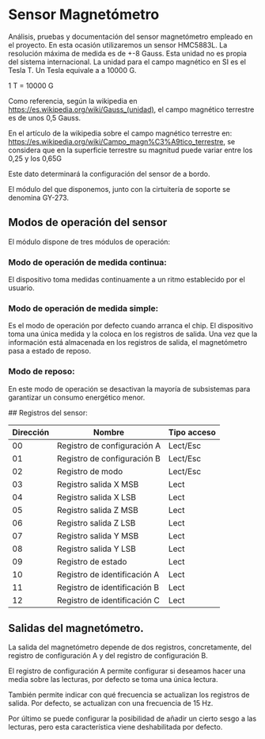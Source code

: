# Sensor Magnetómetro
Análisis, pruebas y documentación del sensor magnetómetro empleado en el proyecto.
En esta ocasión utilizaremos un sensor HMC5883L.
La resolución máxima de medida es de +-8 Gauss. Esta unidad no es propia del
sistema internacional. La unidad para el campo magnético en SI es el Tesla T.
Un Tesla equivale a a 10000 G.

1 T = 10000 G

Como referencia, según la wikipedia en https://es.wikipedia.org/wiki/Gauss_(unidad),
el campo magnético terrestre es de unos 0,5 Gauss.

En el artículo de la wikipedia sobre el campo magnético terrestre en: https://es.wikipedia.org/wiki/Campo_magn%C3%A9tico_terrestre, se considera que
en la superficie terrestre su magnitud puede variar entre los 0,25 y los 0,65G

Este dato determinará la configuración del sensor de a bordo.

El módulo del que disponemos, junto con la cirtuitería de soporte se denomina
GY-273.

## Modos de operación del sensor
El módulo dispone de tres módulos de operación:

### Modo de operación de medida continua:
El dispositivo toma medidas continuamente a un ritmo establecido por el usuario.


### Modo de operación de medida simple:
Es el modo de operación por defecto cuando arranca el chip. El dispositivo toma
una única medida y la coloca en los registros de salida.
Una vez que la información está almacenada en los registros de salida,
el magnetómetro pasa a estado de reposo.

### Modo de reposo:
En este modo de operación se desactivan la mayoría de subsistemas para garantizar
un consumo energético menor.

## Registros del sensor:

| Dirección | Nombre                        | Tipo acceso |
|-----------|-------------------------------|-------------|
| 00        | Registro de configuración A   | Lect/Esc    |
| 01        | Registro de configuración B   | Lect/Esc    |
| 02        | Registro de modo              | Lect/Esc    |
| 03        | Registro salida X MSB         | Lect        |
| 04        | Registro salida X LSB         | Lect        |
| 05        | Registro salida Z MSB         | Lect        |
| 06        | Registro salida Z LSB         | Lect        |
| 07        | Registro salida Y MSB         | Lect        |
| 08        | Registro salida Y LSB         | Lect        |
| 09        | Registro de estado            | Lect        |
| 10        | Registro de identificación A  | Lect        |
| 11        | Registro de identificación B  | Lect        |
| 12        | Registro de identificación C  | Lect        |

## Salidas del magnetómetro.

La salida del magnetómetro depende de dos registros, concretamente, del registro
de configuración A y del registro de configuración B.

El registro de configuración A permite configurar si deseamos hacer una media sobre
las lecturas, por defecto se toma una única lectura.

También permite indicar con qué frecuencia se actualizan los registros de salida.
Por defecto, se actualizan con una frecuencia de 15 Hz.

Por último se puede configurar la posibilidad de añadir un cierto sesgo a las
lecturas, pero esta característica viene deshabilitada por defecto.
